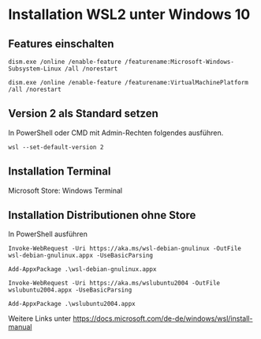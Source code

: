 # Installation WSL2 unter Windows 10

## Features einschalten

```
dism.exe /online /enable-feature /featurename:Microsoft-Windows-Subsystem-Linux /all /norestart

dism.exe /online /enable-feature /featurename:VirtualMachinePlatform /all /norestart
```

## Version 2 als Standard setzen

In PowerShell oder CMD mit Admin-Rechten folgendes ausführen.

```
wsl --set-default-version 2
```

## Installation Terminal

Microsoft Store: Windows Terminal


## Installation Distributionen ohne Store

In PowerShell ausführen

```
Invoke-WebRequest -Uri https://aka.ms/wsl-debian-gnulinux -OutFile wsl-debian-gnulinux.appx -UseBasicParsing

Add-AppxPackage .\wsl-debian-gnulinux.appx
```

```
Invoke-WebRequest -Uri https://aka.ms/wslubuntu2004 -OutFile wslubuntu2004.appx -UseBasicParsing

Add-AppxPackage .\wslubuntu2004.appx
```

Weitere Links unter https://docs.microsoft.com/de-de/windows/wsl/install-manual